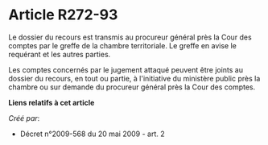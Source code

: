 # Article R272-93

Le dossier du recours est transmis au procureur général près la Cour des comptes par le greffe de la chambre territoriale. Le
greffe en avise le requérant et les autres parties. 

Les comptes concernés par le jugement attaqué peuvent être joints au dossier du recours, en tout ou partie, à l'initiative du
ministère public près la chambre ou sur demande du procureur général près la Cour des comptes.

**Liens relatifs à cet article**

_Créé par_:

  - Décret n°2009-568 du 20 mai 2009 - art. 2
